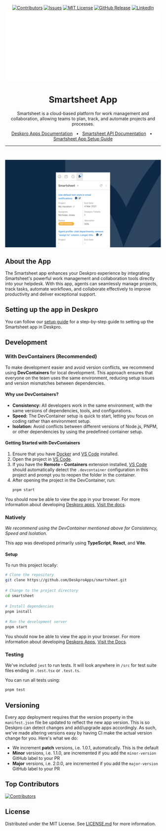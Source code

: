 <div align='center'>
  <a target='_blank' href=''><img src='https://img.shields.io/github/contributors/deskproapps/smartsheet.svg?style=for-the-badge' alt='Contributors' /></a>
  <a target='_blank' href='https://github.com/deskproapps/smartsheet/issues'><img src='https://img.shields.io/github/issues/deskproapps/smartsheet.svg?style=for-the-badge' alt='Issues' /></a>
  <a target='_blank' href='https://github.com/deskproapps/smartsheet/blob/master/LICENSE.md'><img src='https://img.shields.io/github/license/deskproapps/smartsheet.svg?style=for-the-badge' alt='MIT License' /></a>
  <a target='_blank' href='https://github.com/deskproapps/smartsheet/releases'><img src='https://img.shields.io/github/v/release/deskproapps/smartsheet?style=for-the-badge' alt='GitHub Release' /></a>
  <a target='_blank' href='https://www.linkedin.com/company/deskpro'><img src='https://img.shields.io/badge/-LinkedIn-black.svg?style=for-the-badge&logo=linkedin&colorB=555' alt='LinkedIn' /></a>
  <img src='readme.svg' />
</div>

<div align='center'>
  <h1>Smartsheet App</h1>
  <p>Smartsheet is a cloud-based platform for work management and collaboration, allowing teams to plan, track, and automate projects and processes.</p>
  <a href='https://support.deskpro.com/ga/guides/developers/anatomy-of-an-app' target='_blank'>Deskpro Apps Documentation</a>
  <span>&nbsp;&nbsp;•&nbsp;&nbsp;</span>
  <a href='https://developers.smartsheet.com/api' target='_blank'>Smartsheet API Documentation</a>
  <span>&nbsp;&nbsp;•&nbsp;&nbsp;</span>
  <a href='./SETUP.md' target='_blank'>Smartsheet App Setup Guide</a>
  <br />
  <hr />
  <br />
</div>

![screenshot of the Smartsheet App](./docs/readme/app-screenshot.png)

## **About the App**
The Smartsheet app enhances your Deskpro experience by integrating Smartsheet's powerful work management and collaboration tools directly into your helpdesk. With this app, agents can seamlessly manage projects, track tasks, automate workflows, and collaborate effectively to improve productivity and deliver exceptional support.

## **Setting up the app in Deskpro**
You can follow our [setup guide](./SETUP.md) for a step-by-step guide to setting up the Smartsheet app in Deskpro.

## Development

### With DevContainers (Recommended)
To make development easier and avoid version conflicts, we recommend using **DevContainers** for local development. This approach ensures that everyone on the team uses the same environment, reducing setup issues and version mismatches between dependencies.

#### Why use DevContainers?
- **Consistency:** All developers work in the same environment, with the same versions of dependencies, tools, and configurations.
- **Speed:** The DevContainer setup is quick to start, letting you focus on coding rather than environment setup.
- **Isolation:** Avoid conflicts between different versions of Node.js, PNPM, or other dependencies by using the predefined container setup.

#### Getting Started with DevContainers
1. Ensure that you have [Docker](https://www.docker.com/get-started) and [VS Code](https://code.visualstudio.com/) installed.
2. Open the project in [VS Code](https://code.visualstudio.com/).
3. If you have the **Remote - Containers** extension installed, [VS Code](https://code.visualstudio.com/) should automatically detect the `.devcontainer` configuration in this project and prompt you to reopen the folder in the container.
4. After opening the project in the DevContainer, run:
   ```bash
   pnpm start
   ```

You should now be able to view the app in your browser. For more information about developing [Deskpro apps](https://www.deskpro.com/apps), [Visit the docs](https://support.deskpro.com/ga/guides/developers/anatomy-of-an-app).

### Natively
_We recommend using the DevContainer mentioned above for Consistency, Speed and Isolation._

This app was developed primarily using **TypeScript**, **React**, and **Vite**.

#### Setup
To run this project locally:

 ```bash
# Clone the repository
git clone https://github.com/DeskproApps/smartsheet.git

# Change to the project directory
cd smartsheet

# Install dependencies
pnpm install

# Run the development server
pnpm start
```

You should now be able to view the app in your browser. For more information about developing [Deskpro Apps](https://www.deskpro.com/apps), [Visit the Docs](https://support.deskpro.com/ga/guides/developers/anatomy-of-an-app).

### Testing
We've included `jest` to run tests. It will look anywhere in `/src` for test suite files ending in `.test.tsx` or `.test.ts`.

You can run all tests using:

```bash
pnpm test
```

## Versioning
Every app deployment requires that the version property in the `manifest.json` file be updated to reflect the new app version. This is so Deskpro can detect changes and add/upgrade apps accordingly. As such, we've made altering versions easy by having CI make the actual version change for you. Here's what we do:

* We increment **patch** versions, i.e. 1.0.1, automatically. This is the default
* **Minor** versions, i.e. 1.1.0, are incremented if you add the `minor-version` GitHub label to your PR
* **Major** versions, i.e. 2.0.0, are incremented if you add the `major-version` GitHub label to your PR

## Top Contributors
[![Contributors](https://contrib.rocks/image?repo=deskproapps/smartsheet)](https://github.com/deskproapps/smartsheet/graphs/contributors)


## License
Distributed under the MIT License. See [LICENSE.md](LICENSE.md) for more information.